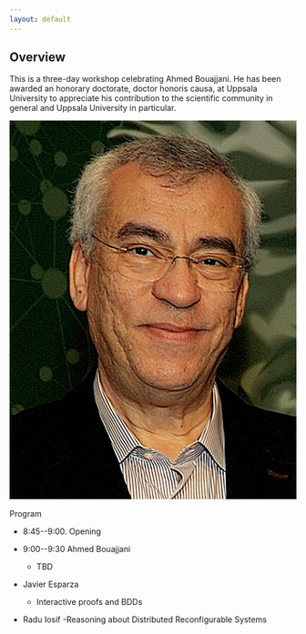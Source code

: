 ```yaml
---
layout: default
---
```


## Overview

This is a three-day workshop celebrating Ahmed Bouajjani. He has been awarded an honorary doctorate, doctor honoris causa, at Uppsala University to appreciate his contribution to the scientific community in general and Uppsala University in particular.

![Ahmed Bouajjani](/assets/images/Ahmed.jpeg)

Program

- 8:45--9:00. Opening
- 9:00--9:30 Ahmed Bouajjani
	- TBD

- Javier Esparza
	- Interactive proofs and BDDs
	
- Radu Iosif
	-Reasoning about Distributed Reconfigurable Systems


